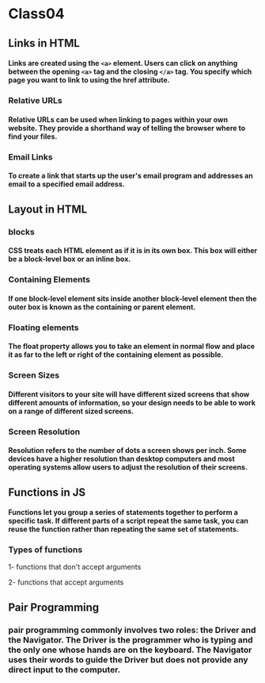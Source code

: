 # Class04

## Links in HTML

#### Links are created using the `<a>` element. Users can click on anything between the opening `<a>` tag and the closing `</a>` tag. You specify which page you want to link to using the href attribute.

### Relative URLs

#### Relative URLs can be used when linking to pages within your own website. They provide a shorthand way of telling the browser where to find your files.

### Email Links

#### To create a link that starts up the user's email program and addresses an email to a specified email address.

## Layout in HTML

### blocks

#### CSS treats each HTML element as if it is in its own box. This box will either be a block-level box or an inline box.

### Containing Elements

#### If one block-level element sits inside another block-level element then the outer box is known as the containing or parent element.

### Floating elements

#### The float property allows you to take an element in normal flow and place it as far to the left or right of the containing element as possible.

### Screen Sizes

#### Different visitors to your site will have different sized screens that show different amounts of information, so your design needs to be able to work on a range of different sized screens.

### Screen Resolution

#### Resolution refers to the number of dots a screen shows per inch. Some devices have a higher resolution than desktop computers and most operating systems allow users to adjust the resolution of their screens.

## Functions in JS

#### Functions let you group a series of statements together to perform a specific task. If different parts of a script repeat the same task, you can reuse the function rather than repeating the same set of statements. 

### Types of functions

1- functions that don't accept arguments

2- functions that accept arguments

## Pair Programming

### pair programming commonly involves two roles: the Driver and the Navigator. The Driver is the programmer who is typing and the only one whose hands are on the keyboard. The Navigator uses their words to guide the Driver but does not provide any direct input to the computer.



